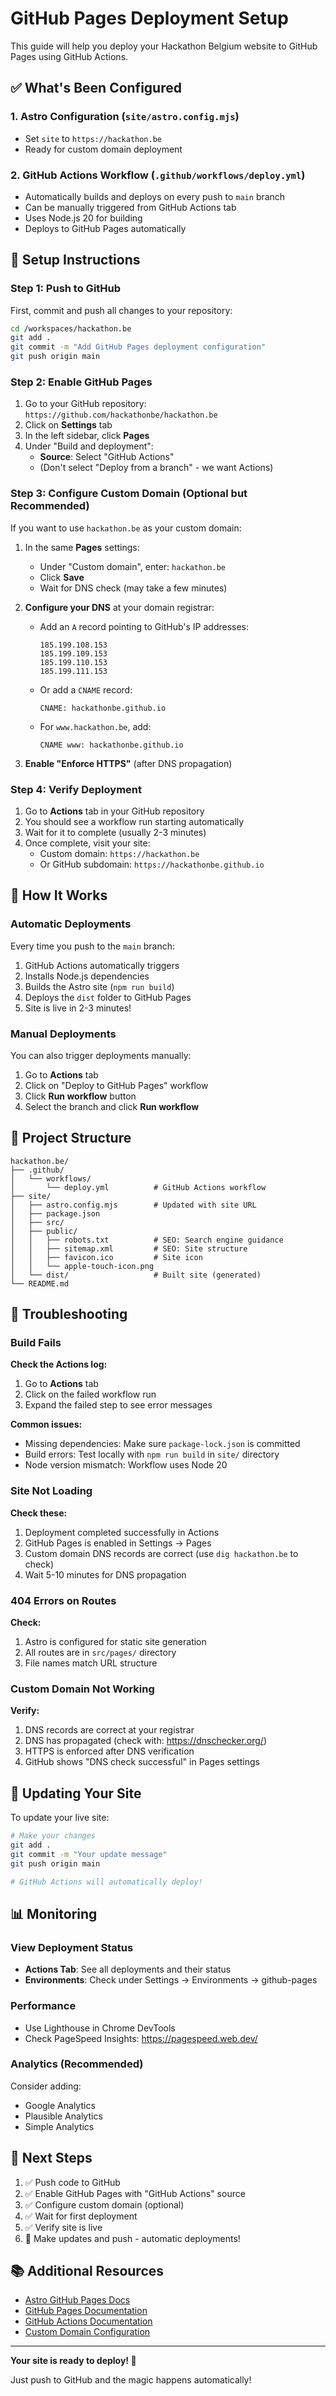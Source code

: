 # GitHub Pages Deployment Setup

This guide will help you deploy your Hackathon Belgium website to GitHub Pages using GitHub Actions.

## ✅ What's Been Configured

### 1. Astro Configuration (`site/astro.config.mjs`)

- Set `site` to `https://hackathon.be`
- Ready for custom domain deployment

### 2. GitHub Actions Workflow (`.github/workflows/deploy.yml`)

- Automatically builds and deploys on every push to `main` branch
- Can be manually triggered from GitHub Actions tab
- Uses Node.js 20 for building
- Deploys to GitHub Pages automatically

## 🚀 Setup Instructions

### Step 1: Push to GitHub

First, commit and push all changes to your repository:

```bash
cd /workspaces/hackathon.be
git add .
git commit -m "Add GitHub Pages deployment configuration"
git push origin main
```

### Step 2: Enable GitHub Pages

1. Go to your GitHub repository: `https://github.com/hackathonbe/hackathon.be`
2. Click on **Settings** tab
3. In the left sidebar, click **Pages**
4. Under "Build and deployment":
   - **Source**: Select "GitHub Actions"
   - (Don't select "Deploy from a branch" - we want Actions)

### Step 3: Configure Custom Domain (Optional but Recommended)

If you want to use `hackathon.be` as your custom domain:

1. In the same **Pages** settings:

   - Under "Custom domain", enter: `hackathon.be`
   - Click **Save**
   - Wait for DNS check (may take a few minutes)

2. **Configure your DNS** at your domain registrar:

   - Add an `A` record pointing to GitHub's IP addresses:
     ```
     185.199.108.153
     185.199.109.153
     185.199.110.153
     185.199.111.153
     ```
   - Or add a `CNAME` record:
     ```
     CNAME: hackathonbe.github.io
     ```
   - For `www.hackathon.be`, add:
     ```
     CNAME www: hackathonbe.github.io
     ```

3. **Enable "Enforce HTTPS"** (after DNS propagation)

### Step 4: Verify Deployment

1. Go to **Actions** tab in your GitHub repository
2. You should see a workflow run starting automatically
3. Wait for it to complete (usually 2-3 minutes)
4. Once complete, visit your site:
   - Custom domain: `https://hackathon.be`
   - Or GitHub subdomain: `https://hackathonbe.github.io`

## 🔧 How It Works

### Automatic Deployments

Every time you push to the `main` branch:

1. GitHub Actions automatically triggers
2. Installs Node.js dependencies
3. Builds the Astro site (`npm run build`)
4. Deploys the `dist` folder to GitHub Pages
5. Site is live in 2-3 minutes!

### Manual Deployments

You can also trigger deployments manually:

1. Go to **Actions** tab
2. Click on "Deploy to GitHub Pages" workflow
3. Click **Run workflow** button
4. Select the branch and click **Run workflow**

## 📁 Project Structure

```
hackathon.be/
├── .github/
│   └── workflows/
│       └── deploy.yml          # GitHub Actions workflow
├── site/
│   ├── astro.config.mjs        # Updated with site URL
│   ├── package.json
│   ├── src/
│   ├── public/
│   │   ├── robots.txt          # SEO: Search engine guidance
│   │   ├── sitemap.xml         # SEO: Site structure
│   │   ├── favicon.ico         # Site icon
│   │   └── apple-touch-icon.png
│   └── dist/                   # Built site (generated)
└── README.md
```

## 🐛 Troubleshooting

### Build Fails

**Check the Actions log:**

1. Go to **Actions** tab
2. Click on the failed workflow run
3. Expand the failed step to see error messages

**Common issues:**

- Missing dependencies: Make sure `package-lock.json` is committed
- Build errors: Test locally with `npm run build` in `site/` directory
- Node version mismatch: Workflow uses Node 20

### Site Not Loading

**Check these:**

1. Deployment completed successfully in Actions
2. GitHub Pages is enabled in Settings → Pages
3. Custom domain DNS records are correct (use `dig hackathon.be` to check)
4. Wait 5-10 minutes for DNS propagation

### 404 Errors on Routes

**Check:**

1. Astro is configured for static site generation
2. All routes are in `src/pages/` directory
3. File names match URL structure

### Custom Domain Not Working

**Verify:**

1. DNS records are correct at your registrar
2. DNS has propagated (check with: https://dnschecker.org/)
3. HTTPS is enforced after DNS verification
4. GitHub shows "DNS check successful" in Pages settings

## 🔄 Updating Your Site

To update your live site:

```bash
# Make your changes
git add .
git commit -m "Your update message"
git push origin main

# GitHub Actions will automatically deploy!
```

## 📊 Monitoring

### View Deployment Status

- **Actions Tab**: See all deployments and their status
- **Environments**: Check under Settings → Environments → github-pages

### Performance

- Use Lighthouse in Chrome DevTools
- Check PageSpeed Insights: https://pagespeed.web.dev/

### Analytics (Recommended)

Consider adding:

- Google Analytics
- Plausible Analytics
- Simple Analytics

## 🎯 Next Steps

1. ✅ Push code to GitHub
2. ✅ Enable GitHub Pages with "GitHub Actions" source
3. ✅ Configure custom domain (optional)
4. ✅ Wait for first deployment
5. ✅ Verify site is live
6. 🔄 Make updates and push - automatic deployments!

## 📚 Additional Resources

- [Astro GitHub Pages Docs](https://docs.astro.build/en/guides/deploy/github/)
- [GitHub Pages Documentation](https://docs.github.com/en/pages)
- [GitHub Actions Documentation](https://docs.github.com/en/actions)
- [Custom Domain Configuration](https://docs.github.com/en/pages/configuring-a-custom-domain-for-your-github-pages-site)

---

**Your site is ready to deploy! 🚀**

Just push to GitHub and the magic happens automatically!
